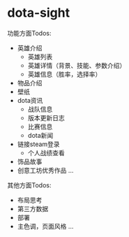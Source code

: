# dota-sight

功能方面Todos:

+ 英雄介绍
  + 英雄列表
  + 英雄详情（背景、技能、参数介绍）
  + 英雄信息（胜率，选择率）
+ 物品介绍
+ 壁纸
+ dota资讯
  + 战队信息
  + 版本更新日志
  + 比赛信息
  + dota新闻
+ 链接steam登录
  + 个人战绩查看
+ 饰品故事
+ 创意工坊优秀作品
...

其他方面Todos:

+ 布局思考
+ 第三方数据
+ 部署
+ 主色调，页面风格
...
